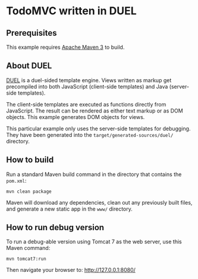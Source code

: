 TodoMVC written in DUEL
=======================

Prerequisites
-------------

This example requires [Apache Maven 3](http://maven.apache.org/download.html) to build.

About DUEL
----------

[DUEL](http://duelengine.org) is a duel-sided template engine. Views written as markup get precompiled into both
JavaScript (client-side templates) and Java (server-side templates).

The client-side templates are executed as functions directly from JavaScript. The result
can be rendered as either text markup or as DOM objects. This example generates DOM objects for views.

This particular example only uses the server-side templates for debugging. They have been generated into
the `target/generated-sources/duel/` directory.

How to build
------------

Run a standard Maven build command in the directory that contains the `pom.xml`:

	mvn clean package

Maven will download any dependencies, clean out any previously built files, and generate a new static app in the `www/` directory.

How to run debug version
------------------------

To run a debug-able version using Tomcat 7 as the web server, use this Maven command:

	mvn tomcat7:run

Then navigate your browser to: http://127.0.0.1:8080/
